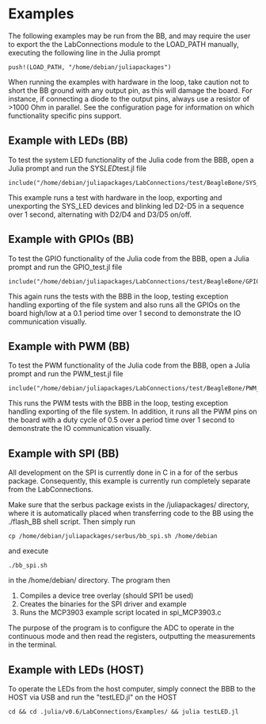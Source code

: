 
<a id='Examples-1'></a>

# Examples


The following examples may be run from the BB, and may require the user to export the the LabConnections module to the LOAD_PATH manually, executing the following line in the Julia prompt


```
push!(LOAD_PATH, "/home/debian/juliapackages")
```


When running the examples with hardware in the loop, take caution not to short the BB ground with any output pin, as this will damage the board. For instance, if connecting a diode to the output pins, always use a resistor of >1000 Ohm in parallel. See the configuration page for information on which functionality specific pins support.


<a id='Example-with-LEDs-(BB)-1'></a>

## Example with LEDs (BB)


To test the system LED functionality of the Julia code from the BBB, open a Julia prompt and run the SYS*LED*test.jl file


```
include("/home/debian/juliapackages/LabConnections/test/BeagleBone/SYS_LED_test.jl")
```


This example runs a test with hardware in the loop, exporting and unexporting the SYS_LED devices and blinking led D2-D5 in a sequence over 1 second, alternating with D2/D4 and D3/D5 on/off.


<a id='Example-with-GPIOs-(BB)-1'></a>

## Example with GPIOs (BB)


To test the GPIO functionality of the Julia code from the BBB, open a Julia prompt and run the GPIO_test.jl file


```
include("/home/debian/juliapackages/LabConnections/test/BeagleBone/GPIO_test.jl")
```


This again runs the tests with the BBB in the loop, testing exception handling exporting of the file system and also runs all the GPIOs on the board high/low at a 0.1 period time over 1 second to demonstrate the IO communication visually.


<a id='Example-with-PWM-(BB)-1'></a>

## Example with PWM (BB)


To test the PWM functionality of the Julia code from the BBB, open a Julia prompt and run the PWM_test.jl file


```
include("/home/debian/juliapackages/LabConnections/test/BeagleBone/PWM_test.jl")
```


This runs the PWM tests with the BBB in the loop, testing exception handling exporting of the file system. In addition, it runs all the PWM pins on the board with a duty cycle of 0.5 over a period time over 1 second to demonstrate the IO communication visually.


<a id='Example-with-SPI-(BB)-1'></a>

## Example with SPI (BB)


All development on the SPI is currently done in C in a for of the serbus package. Consequently, this example is currently run completely separate from the LabConnections.


Make sure that the serbus package exists in the /juliapackages/ directory, where it is automatically placed when transferring code to the BB using the ./flash_BB shell script. Then simply run


```
cp /home/debian/juliapackages/serbus/bb_spi.sh /home/debian
```


and execute


```
./bb_spi.sh
```


in the /home/debian/ directory. The program then


1. Compiles a device tree overlay (should SPI1 be used)
2. Creates the binaries for the SPI driver and example
3. Runs the MCP3903 example script located in spi_MCP3903.c


The purpose of the program is to configure the ADC to operate in the continuous mode and then read the registers, outputting the measurements in the terminal.


<a id='Example-with-LEDs-(HOST)-1'></a>

## Example with LEDs (HOST)


To operate the LEDs from the host computer, simply connect the BBB to the HOST via USB and run the "testLED.jl" on the HOST


```
cd && cd .julia/v0.6/LabConnections/Examples/ && julia testLED.jl
```


```@systemConfiguration

```

